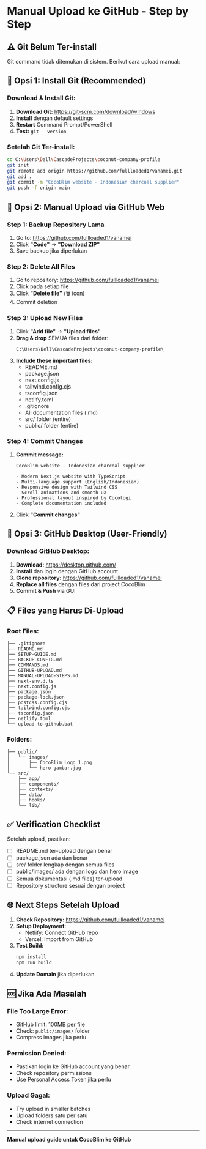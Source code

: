 # Manual Upload ke GitHub - Step by Step

## ⚠️ Git Belum Ter-install

Git command tidak ditemukan di sistem. Berikut cara upload manual:

## 🔧 Opsi 1: Install Git (Recommended)

### Download & Install Git:
1. **Download Git:** https://git-scm.com/download/windows
2. **Install** dengan default settings
3. **Restart** Command Prompt/PowerShell
4. **Test:** `git --version`

### Setelah Git Ter-install:
```bash
cd C:\Users\Dell\CascadeProjects\coconut-company-profile
git init
git remote add origin https://github.com/fullloaded1/vanamei.git
git add .
git commit -m "CocoBlim website - Indonesian charcoal supplier"
git push -f origin main
```

## 📁 Opsi 2: Manual Upload via GitHub Web

### Step 1: Backup Repository Lama
1. Go to: https://github.com/fullloaded1/vanamei
2. Click **"Code"** → **"Download ZIP"**
3. Save backup jika diperlukan

### Step 2: Delete All Files
1. Go to repository: https://github.com/fullloaded1/vanamei
2. Click pada setiap file
3. Click **"Delete file"** (🗑️ icon)
4. Commit deletion

### Step 3: Upload New Files
1. Click **"Add file"** → **"Upload files"**
2. **Drag & drop** SEMUA files dari folder:
   ```
   C:\Users\Dell\CascadeProjects\coconut-company-profile\
   ```
3. **Include these important files:**
   - README.md
   - package.json
   - next.config.js
   - tailwind.config.cjs
   - tsconfig.json
   - netlify.toml
   - .gitignore
   - All documentation files (.md)
   - src/ folder (entire)
   - public/ folder (entire)

### Step 4: Commit Changes
1. **Commit message:**
   ```
   CocoBlim website - Indonesian charcoal supplier
   
   - Modern Next.js website with TypeScript
   - Multi-language support (English/Indonesian)  
   - Responsive design with Tailwind CSS
   - Scroll animations and smooth UX
   - Professional layout inspired by Cocologi
   - Complete documentation included
   ```
2. Click **"Commit changes"**

## 🚀 Opsi 3: GitHub Desktop (User-Friendly)

### Download GitHub Desktop:
1. **Download:** https://desktop.github.com/
2. **Install** dan login dengan GitHub account
3. **Clone repository:** https://github.com/fullloaded1/vanamei
4. **Replace all files** dengan files dari project CocoBlim
5. **Commit & Push** via GUI

## 📋 Files yang Harus Di-Upload

### Root Files:
```
├── .gitignore
├── README.md
├── SETUP-GUIDE.md
├── BACKUP-CONFIG.md
├── COMMANDS.md
├── GITHUB-UPLOAD.md
├── MANUAL-UPLOAD-STEPS.md
├── next-env.d.ts
├── next.config.js
├── package.json
├── package-lock.json
├── postcss.config.cjs
├── tailwind.config.cjs
├── tsconfig.json
├── netlify.toml
└── upload-to-github.bat
```

### Folders:
```
├── public/
│   └── images/
│       ├── CocoBlim Logo 1.png
│       └── hero gambar.jpg
└── src/
    ├── app/
    ├── components/
    ├── contexts/
    ├── data/
    ├── hooks/
    └── lib/
```

## ✅ Verification Checklist

Setelah upload, pastikan:

- [ ] README.md ter-upload dengan benar
- [ ] package.json ada dan benar
- [ ] src/ folder lengkap dengan semua files
- [ ] public/images/ ada dengan logo dan hero image
- [ ] Semua dokumentasi (.md files) ter-upload
- [ ] Repository structure sesuai dengan project

## 🌐 Next Steps Setelah Upload

1. **Check Repository:** https://github.com/fullloaded1/vanamei
2. **Setup Deployment:**
   - Netlify: Connect GitHub repo
   - Vercel: Import from GitHub
3. **Test Build:**
   ```bash
   npm install
   npm run build
   ```
4. **Update Domain** jika diperlukan

## 🆘 Jika Ada Masalah

### File Too Large Error:
- GitHub limit: 100MB per file
- Check: `public/images/` folder
- Compress images jika perlu

### Permission Denied:
- Pastikan login ke GitHub account yang benar
- Check repository permissions
- Use Personal Access Token jika perlu

### Upload Gagal:
- Try upload in smaller batches
- Upload folders satu per satu
- Check internet connection

---
**Manual upload guide untuk CocoBlim ke GitHub**
